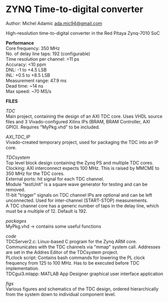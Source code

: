 # ZYNQ Time-to-digital converter
Author: Michel Adamic ada.mic94@gmail.com

High-resolution time-to-digital converter in the Red Pitaya Zynq-7010 SoC

**Performance**\
Core frequency: 350 MHz\
No. of delay line taps: 192 (configurable)\
Time resolution per channel: >11 ps\
Accuracy: <10 ppm\
DNL: -1 to +4.5 LSB\
INL: +0.5 to +8.5 LSB\
Measurement range: 47.9 ms\
Dead time: ~14 ns\
Max speed: ~70 MS/s

**FILES**

*TDC*\
Main project, containing the design of an AXI TDC core. Uses VHDL source files and 3 Vivado-configured Xilinx IPs (BRAM, BRAM Controller, AXI GPIO). Requires "MyPkg.vhd" to be included.

*AXI_TDC_IP*\
Vivado-created temporary project, used for packaging the TDC into an IP core.

*TDCsystem*\
Top level block design containing the Zynq PS and multiple TDC cores.\
Clocking: AXI interconnect expects 100 MHz. This is raised by MMCME to 350 MHz for the TDC cores.\
External ports: hit signal for each TDC channel.\
Module "testUnit" is a square wave generator for testing and can be removed.\
11-bit "trigger" signals on TDC channel IPs are optional and can be left unconnected. Used for inter-channel (START-STOP) measurements.\
A TDC channel core has a generic number of taps in the delay line, which must be a multiple of 12. Default is 192.

*packages*\
MyPkg.vhd -> contains some useful functions

*code*\
TDCServer2.c: Linux-based C program for the Zynq ARM core. Communicates with the TDC channels via "mmap" system call. Addresses are set in the Addres Editor of the TDCsystem project.\
PLclock script: Contains bash commands for lowering the PL clock frequency from 125 to 100 MHz. Has to be executed before TDC implementation.\
TDCgui3.mlapp: MATLAB App Designer graphical user interface application

*figs*\
Various figures and schematics of the TDC design, ordered hierarchically from the system down to individual component level.
